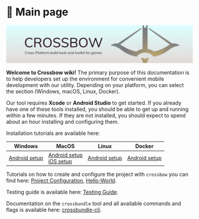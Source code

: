 # 📖 Main page

![splash](https://github.com/dodorare/crossbow/blob/main/.github/assets/splash.png?raw=true)

**Welcome to Crossbow wiki!** The primary purpose of this documentation is to help developers set up the environment for convenient mobile development with our utility. Depending on your platform, you can select the section (Windows, macOS, Linux, Docker).

Our tool requires **Xcode** or **Android Studio** to get started. If you already have one of these tools installed, you should be able to get up and running within a few minutes. If they are not installed, you should expect to spend about an hour installing and configuring them.

Installation tutorials are available here:

|**Windows**|**MacOS** |**Linux**|**Docker**|
|-----------|----------|---------|----------|
|[Android setup](./install-windows-android.md)|[Android setup](./install-macos-android.md)<br/>[iOS setup](./install-macos-ios.md)|[Android setup](./install-linux-android.md)|[Android setup](./other-docker.md)|

Tutorials on how to create and configure the project with `crossbow` you can find here: [Project Configuration](./main-project-configuration.md), [Hello-World](./main-hello-world.md).

Testing guide is available here: [Testing Guide](./testing-guide.md).

Documentation on the `crossbundle` tool and all available commands and flags is available here: [crossbundle-cli](../crossbundle/cli/README.md).
